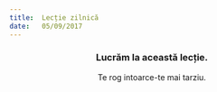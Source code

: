 ```yaml
---
title:  Lecție zilnică
date:   05/09/2017
---
```


### <center>Lucrăm la această lecție.</center>
<center>Te rog intoarce-te mai tarziu.</center>